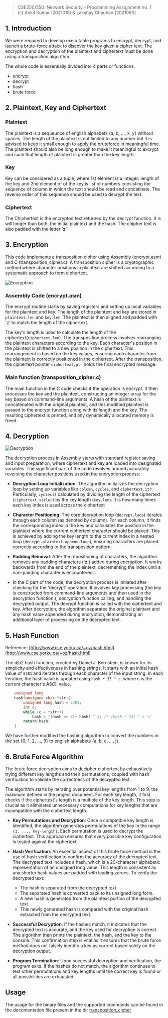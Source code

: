 > CSE350/550: Network Security - Programming Assignment no. 1<br>
> (c) Ankit Kumar (2021015) & Lakshay Chauhan (2021060)

## 1. Introduction
We were required to develop executable programs to encrypt, decrypt, and launch a brute-force attack to discover the key given a cipher text. The encryption and decryption of the plaintext and ciphertext must be done using a transposition algorithm. 

The whole code is essentially divided into 4 parts or functions.
- encrypt
- decrypt
- hash
- brute force

## 2. Plaintext, Key and Ciphertext
### Plaintext
The plaintext is a sequeunce of english alphabets {a, b, ..., x, y} without spaces. The length of the plaintext is not limited to any number but it is advised to keep it small enough to apply the bruteforce in meaningful time. The plaintext should also be long enough to make it meaningful to excrypt and such that length of plaintext is greater than the key length.

### Key
Key can be considered as a tuple, where 1st element is a integer: length of the key and 2nd element of of the key is list of numbers consisting the sequence of column in which the text should be read and concatinate. The reverse order of this sequence should be used to decrypt the text.

### Ciphertext
The Chiphertext is the encrypted text returned by the decrypt function. It is will longer than both, the initial plaintext and the hash. The chipher text is also padded with the letter '**z**'.

## 3. Encryption
This code implements a transposition cipher using Assembly (encrypt.asm) and C (transposition_cipher.c). A transposition cipher is a cryptographic method where character positions in plaintext are shifted according to a systematic approach to form ciphertext.

![Encryption](./transposition_cipher/report/images/enc.png)

### Assembly Code (encrypt.asm)
The encrypt routine starts by saving registers and setting up local variables for the plaintext and key. The length of the plaintext and key are stored in `plaintext.len` and `key.len`. The plaintext is then aligned and padded with 'z' to match the length of the ciphertext.

The key's length is used to calculate the length of the ciphertext(`ciphertext.len`). The transposition process involves rearranging the plaintext characters according to the key. Each character's position in the plaintext is shifted to a new position in the ciphertext. This rearrangement is based on the key values, ensuring each character from the plaintext is correctly positioned in the ciphertext. After the transposition, the ciphertext pointer `ciphertext.ptr` holds the final encrypted message.

### Main function (transposition_cipher.c)
The main function in the C code checks if the operation is encrypt. It then processes the key and the plaintext, constructing an integer array for the key based on command-line arguments. A hash of the plaintext is concatenated with the original plaintext, and this modified plaintext is passed to the encrypt function along with its length and the key. The resulting ciphertext is printed, and any dynamically allocated memory is freed.

## 4. Decryption
![Decryption](./transposition_cipher/report/images/dec.png)

The decryption process in Assembly starts with standard register saving and input preparation, where ciphertext and key are loaded into designated variables. The significant part of the code revolves around accurately reversing the character positions used in the encryption process:

- **Decryption Loop Initialization**: The algorithm initializes the decryption loop by setting up variables like `column`, `cycles`, and `ciphertext.itr`. Particularly, `cycles` is calculated by dividing the length of the ciphertext (`ciphertext.strlen`) by the key length (`key.len`). It is how many times each key index is used across the ciphertext

- **Character Positioning**: The core decryption loop (`decrypt.loop`) iterates through each column (as denoted by column). For each column, it finds the corresponding index in the key and calculates the position in the plaintext where the current ciphertext character should be placed. This is achieved by adding the key length to the current index in a nested loop (`decrypt.plaintext.append.loop`), ensuring characters are placed correctly according to the transposition pattern.

- **Padding Removal**: After the repositioning of characters, the algorithm removes any padding characters ('**z**') added during encryption. It works backwards from the end of the plaintext, decrementing the index until a non-padding character is encountered.

- In the C part of the code, the decryption process is initiated after checking for the 'decrypt' operation. It involves key processing (the key is constructed from command-line arguments and then used in the decryption function.), decryption function calling, and handling the decrypted output. The decrypt function is called with the ciphertext and key. After decryption, the algorithm separates the original plaintext and any hash value appended during encryption, demonstrating an additional layer of processing on the decrypted text.

## 5. Hash Function
Reference: [http://www.cse.yorku.ca/~oz/hash.html](http://www.cse.yorku.ca/~oz/hash.html)

The djb2 hash function, created by Daniel J. Bernstein, is known for its simplicity and effectiveness in hashing strings. It starts with an initial hash value of `5381` and iterates through each character of the input string. In each iteration, the hash value is updated using `hash * 33 ^ c`, where c is the current character's ASCII value.

``` c
    unsigned long
    hash(unsigned char *str){
        unsigned long hash = 5381;
        int c;
        while (c = *str++)
            hash = ((hash << 5)+ hash) ^ c; /* (hash * 33) ^ c */
        return hash;
    }
```

We have further modified the hashing algorithm to convert the numbers in the set {0, 1, 2, ..., 9} to english alphabets {a, b, c, ..., j}.

## 6. Brute Force Algorithm
The brute force decryption aims to decipher ciphertext by exhaustively trying different key lengths and their permutations, coupled with hash verification to validate the correctness of the decrypted text. 

The algorithm starts by iterating over potential key lengths from 1 to 9, the maximum defined in the project document. For each key length, it first checks if the ciphertext's length is a multiple of the key length. This step is crucial as it eliminates unnecessary computations for key lengths that are incompatible with the ciphertext length.

- **Key Permutations and Decryption**: Once a compatible key length is identified, the algorithm generates permutations of the key in the range `{1, ..., key-length}`. Each permutation is used to decrypt the ciphertext. This approach ensures that every possible key configuration is tested against the ciphertext.

- **Hash Verification**: An essential aspect of this brute force method is the use of hash verification to confirm the accuracy of the decrypted text. The decrypted text includes a hash, which is a 20-character alphabetic representation of an unsigned long value. This length is consistent as any shorter hash values are padded with leading zeroes. To verify the decrypted text:

    - The hash is separated from the decrypted text.
    - The separated hash is converted back to its unsigned long form.
    - A new hash is generated from the plaintext portion of the decrypted text.
    - This newly generated hash is compared with the original hash extracted from the decrypted text.

- **Successful Decryption**: If the hashes match, it indicates that the decrypted text is accurate, and the key used for decryption is correct. The algorithm then prints the plaintext, the hash, and the key to the console. This confirmation step is vital as it ensures that the brute force method does not falsely identify a key as correct based solely on the decryption output.

- **Program Termination**: Upon successful decryption and verification, the program exits. If the hashes do not match, the algorithm continues to test other permutations and key lengths until the correct key is found or all possibilities are exhausted.

## Usage
The usage for the binary files and the supported commands can be found in the documentation file present in the dir [transposition_cipher](../README.md)
